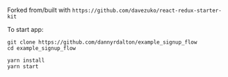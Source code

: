 Forked from/built with `https://github.com/davezuko/react-redux-starter-kit`

To start app:

```
git clone https://github.com/dannyrdalton/example_signup_flow
cd example_signup_flow

yarn install
yarn start
```
